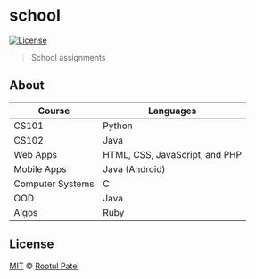 school
======
[![License](https://img.shields.io/:license-mit-blue.svg)](https://rootulp.mit-license.org)

> School assignments

## About

Course           | Languages
---              | ---
CS101            | Python
CS102            | Java
Web Apps         | HTML, CSS, JavaScript, and PHP
Mobile Apps      | Java (Android)
Computer Systems | C
OOD              | Java
Algos            | Ruby

## License

[MIT](https://rootulp.mit-license.org/) © [Rootul Patel](https://rootulp.com)
